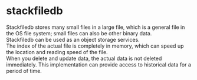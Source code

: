 # stackfiledb
 
Stackfiledb stores many small files in a large file, which is a general file in the OS file system; small files can also be other binary data.  
Stackfiledb can be used as an object storage services.   
The index of the actual file is completely in memory, which can speed up the location and reading speed of the file.  
When you delete and update data, the actual data is not deleted immediately. This implementation can provide access to historical data for a period of time.  
